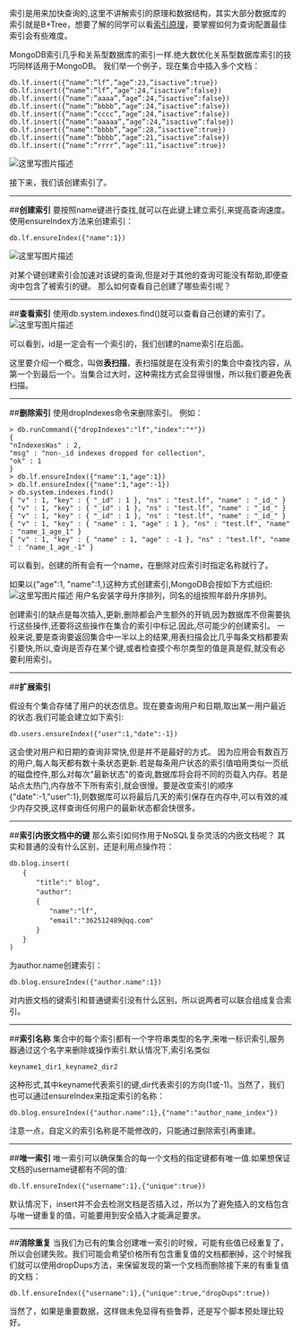 索引是用来加快查询的,这里不讲解索引的原理和数据结构，其实大部分数据库的索引就是B+Tree，想要了解的同学可以看[索引原理](https://github.com/brizer/Study-Notes/blob/master/mysql/mysql%E6%B7%B1%E5%85%A5.markdown)，要掌握如何为查询配置最佳索引会有些难度。

MongoDB索引几乎和关系型数据库的索引一样.绝大数优化关系型数据库索引的技巧同样适用于MongoDB。
我们举一个例子，现在集合中插入多个文档：

```
db.lf.insert({“name”:”lf”,”age”:23,”isactive”:true})
db.lf.insert({“name”:”lf”,”age”:24,”isactive”:false})
db.lf.insert({“name”:”aaaa”,”age”:24,”isactive”:false})
db.lf.insert({“name”:”bbbb”,”age”:24,”isactive”:false})
db.lf.insert({“name”:”cccc”,”age”:24,”isactive”:false})
db.lf.insert({“name”:”aaaaa”,”age”:24,”isactive”:false})
db.lf.insert({“name”:”bbbb”,”age”:28,”isactive”:true})
db.lf.insert({“name”:”bbbb”,”age”:21,”isactive”:false})
db.lf.insert({“name”:”rrrr”,”age”:11,”isactive”:true})

```
![这里写图片描述](http://img.blog.csdn.net/20150814152229051)

接下来，我们该创建索引了。

------

##**创建索引**
要按照name键进行查找,就可以在此键上建立索引,来提高查询速度。
使用ensureIndex方法来创建索引：

```
db.lf.ensureIndex({"name":1})
```
![这里写图片描述](http://img.blog.csdn.net/20150814152351585)

对某个键创建索引会加速对该键的查询,但是对于其他的查询可能没有帮助,即便查询中包含了被索引的键。
那么如何查看自己创建了哪些索引呢？

------
##**查看索引**
使用db.system.indexes.find()就可以查看自己创建的索引了。
![这里写图片描述](http://img.blog.csdn.net/20150814152520151)

可以看到，id是一定会有一个索引的，我们创建的name索引在后面。

这里要介绍一个概念，叫做**表扫描**，表扫描就是在没有索引的集合中查找内容，从第一个到最后一个。当集合过大时，这种需找方式会显得很慢，所以我们要避免表扫描。

------
##**删除索引**
使用dropIndexes命令来删除索引。
例如：

```
> db.runCommand({"dropIndexes":"lf","index":"*"})
{
"nIndexesWas" : 2,
"msg" : "non-_id indexes dropped for collection",
"ok" : 1
}
> db.lf.ensureIndex({"name":1,"age":1})
> db.lf.ensureIndex({"name":1,"age":-1})
> db.system.indexes.find()
{ "v" : 1, "key" : { "_id" : 1 }, "ns" : "test.lf", "name" : "_id_" }
{ "v" : 1, "key" : { "_id" : 1 }, "ns" : "test.lf", "name" : "_id_" }
{ "v" : 1, "key" : { "_id" : 1 }, "ns" : "test.lf", "name" : "_id_" }
{ "v" : 1, "key" : { "name" : 1, "age" : 1 }, "ns" : "test.lf", "name"
: "name_1_age_1" }
{ "v" : 1, "key" : { "name" : 1, "age" : -1 }, "ns" : "test.lf", "name
" : "name_1_age_-1" }

```

可以看到，创建的所有会有一个name，在删除对应索引时指定名称就行了。

如果以{"age":1, "name":1,}这种方式创建索引,MongoDB会按如下方式组织:
![这里写图片描述](http://img.blog.csdn.net/20150814154226185)
用户名安装字母升序排列，同名的组按照年龄升序排列。

创建索引的缺点是每次插入,更新,删除都会产生额外的开销,因为数据库不但需要执行这些操作,还要将这些操作在集合的索引中标记.因此,尽可能少的创建索引。
一般来说,要是查询要返回集合中一半以上的结果,用表扫描会比几乎每条文档都要索引要快,所以,查询是否存在某个键,或者检查摸个布尔类型的值是真是假,就没有必要利用索引。

------
##**扩展索引**

假设有个集合存储了用户的状态信息。现在要查询用户和日期,取出某一用户最近的状态.我们可能会建立如下索引:

```
db.users.ensureIndex({"user":1,"date":-1})
```

这会使对用户和日期的查询非常快,但是并不是最好的方式。
因为应用会有数百万的用户,每人每天都有数十条状态更新.若是每条用户状态的索引值咱用类似一页纸的磁盘控件,那么对每次"最新状态"的查询,数据库将会将不同的页载入内存。若是站点太热门,内存放不下所有索引,就会很慢。要是改变索引的顺序{"date":-1,"user":1},则数据库可以将最后几天的索引保存在内存中,可以有效的减少内存交换,这样查询任何用户的最新状态都会快很多。


------
##**索引内嵌文档中的键**
那么索引如何作用于NoSQL复杂灵活的内嵌文档呢？
其实和普通的没有什么区别，还是利用点操作符：

```
db.blog.insert(
　　{
　　　　"title":" blog",
　　　　"author":
　　　　{
　　　　　　"name":"lf",
　　　　　　"email":"362512489@qq.com"
　　　　}　　
　　}
)

```

为author.name创建索引：

```
db.blog.ensureIndex({"author.name":1})
```
对内嵌文档的键索引和普通键索引没有什么区别，所以说两者可以联合组成复合索引。

------
##**索引名称**
集合中的每个索引都有一个字符串类型的名字,来唯一标识索引,服务器通过这个名字来删除或操作索引.默认情况下,索引名类似

```
keyname1_dir1_keyname2_dir2
```

这种形式,其中keyname代表索引的键,dir代表索引的方向(1或-1)。当然了，我们也可以通过ensureIndex来指定索引的名称：

```
db.blog.ensureIndex({"author.name":1},{"name":"author_name_index"})
```
注意一点，自定义的索引名称是不能修改的，只能通过删除索引再重建。

------
##**唯一索引**
唯一索引可以确保集合的每一个文档的指定键都有唯一值.如果想保证文档的username键都有不同的值:

```
db.lf.ensureIndex({"username":1},{"unique":true})
```
默认情况下，insert并不会去检测文档是否插入过，所以为了避免插入的文档包含与唯一键重复的值，可能要用到安全插入才能满足要求。

------
##**消除重复**
当我们为已有的集合创建唯一索引的时候，可能有些值已经重复了，所以会创建失败。我们可能会希望价格所有包含重复值的文档都删掉，这个时候我们就可以使用dropDups方法，来保留发现的第一个文档而删除接下来的有重复值的文档：

```
db.lf.ensureIndex({"username":1},{"unique":true,"dropDups":true})
```
当然了，如果是重要数据，这样做未免显得有些鲁莽，还是写个脚本预处理比较好。

